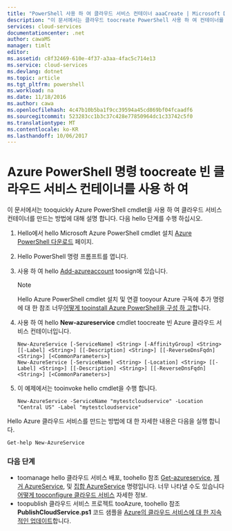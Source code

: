 ```yaml
---
title: "PowerShell 사용 하 여 클라우드 서비스 컨테이너 aaaCreate | Microsoft Docs"
description: "이 문서에서는 클라우드 toocreate PowerShell 사용 하 여 컨테이너를 서비스 하는 방법을 설명 합니다. hello 컨테이너 웹 및 작업자 역할을 호스팅합니다."
services: cloud-services
documentationcenter: .net
author: cawaMS
manager: timlt
editor: 
ms.assetid: c8f32469-610e-4f37-a3aa-4fac5c714e13
ms.service: cloud-services
ms.devlang: dotnet
ms.topic: article
ms.tgt_pltfrm: powershell
ms.workload: na
ms.date: 11/18/2016
ms.author: cawa
ms.openlocfilehash: 4c47b10b5ba1f9cc39594a45cd869bf04fcaadf6
ms.sourcegitcommit: 523283cc1b3c37c428e77850964dc1c33742c5f0
ms.translationtype: MT
ms.contentlocale: ko-KR
ms.lasthandoff: 10/06/2017
---
```

# <a name="use-an-azure-powershell-command-toocreate-an-empty-cloud-service-container"></a>Azure PowerShell 명령 toocreate 빈 클라우드 서비스 컨테이너를 사용 하 여
이 문서에서는 tooquickly Azure PowerShell cmdlet을 사용 하 여 클라우드 서비스 컨테이너를 만드는 방법에 대해 설명 합니다. 다음 hello 단계를 수행 하십시오.

1. Hello에서 hello Microsoft Azure PowerShell cmdlet 설치 [Azure PowerShell 다운로드](http://aka.ms/webpi-azps) 페이지.
2. Hello PowerShell 명령 프롬프트를 엽니다.
3. 사용 하 여 hello [Add-azureaccount](https://msdn.microsoft.com/library/dn495128.aspx) toosign에 있습니다.

   > [!NOTE]
   > Hello Azure PowerShell cmdlet 설치 및 연결 tooyour Azure 구독에 추가 명령에 대 한 참조 너무[어떻게 tooinstall Azure PowerShell을 구성 하 고](/powershell/azure/overview)합니다.
   >
   >
4. 사용 하 여 hello **New-azureservice** cmdlet toocreate 빈 Azure 클라우드 서비스 컨테이너입니다.

    ```
    New-AzureService [-ServiceName] <String> [-AffinityGroup] <String> [[-Label] <String>] [[-Description] <String>] [[-ReverseDnsFqdn] <String>] [<CommonParameters>]
    New-AzureService [-ServiceName] <String> [-Location] <String> [[-Label] <String>] [[-Description] <String>] [[-ReverseDnsFqdn] <String>] [<CommonParameters>]
   ```
5. 이 예제에서는 tooinvoke hello cmdlet을 수행 합니다.

   ```
   New-AzureService -ServiceName "mytestcloudservice" -Location "Central US" -Label "mytestcloudservice"
   ```

Hello Azure 클라우드 서비스를 만드는 방법에 대 한 자세한 내용은 다음을 실행 합니다.

```
Get-help New-AzureService
```

### <a name="next-steps"></a>다음 단계
* toomanage hello 클라우드 서비스 배포, toohello 참조 [Get-azureservice](https://msdn.microsoft.com/library/azure/dn495131.aspx), [제거 AzureService](https://msdn.microsoft.com/library/azure/dn495120.aspx), 및 [집합 AzureService](https://msdn.microsoft.com/library/azure/dn495242.aspx) 명령입니다. 너무 나타낼 수도 있습니다[어떻게 tooconfigure 클라우드 서비스](cloud-services-how-to-configure.md) 자세한 정보.
* toopublish 클라우드 서비스 프로젝트 tooAzure, toohello 참조 **PublishCloudService.ps1** 코드 샘플을 [Azure의 클라우드 서비스에 대 한 지속적인 업데이트](cloud-services-dotnet-continuous-delivery.md)합니다.
